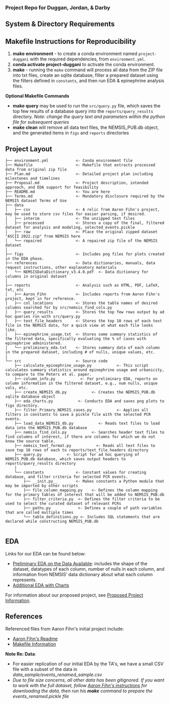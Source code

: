 ### Project Repo for Duggan, Jordan, & Darby

## System & Directory Requirements

## Makefile Instructions for Reproducibility
1) **make environment** - to create a conda environment named `project-duggani` with the required dependencies, from `environment.yml`.
1) **conda activate project-duggani** to activate the conda environment.
1) **make** - running the `make` command will process all data from the ZIP file into txt files, create an sqlite database, filter a prepared dataset using the filters defined in `constants`, and then run EDA & epinephrine analysis files. 

**Optional Makefile Commands**
* **make query** may be used to run the `src/query.py` file, which saves the top few results of a database query into the `reports/query_results` directory. *Note: change the query text and parameters within the python file for subsequent queries*
* **make clean** will remove all data text files, the NEMSIS_PUB.db object, and the generated items in `figs` and `reports` directories

## Project Layout
```
├── environment.yml            <- Conda environment file
├── Makefile                   <- Makefile that extracts processed data from original zip file
├── Plan.md                    <- Detailed project plan including milestones and timelines
├── Proposal.md                <- Project description, intended approach, and EDA support for feasibility
├── README.md                  <- You are here
├── Terms.md                   <- Mandatory disclosure required by the NEMSIS dataset Terms of Use
├── data
│   ├── csv                    <- A relic from Aaron Fihn's project, may be used to store csv files for easier parsing, if desired.
│   ├── interim                <- The unzipped text files
│   ├── processed              <- Stores a copy of the final, filtered dataset for analysis and modeling, selected_events.pickle
│   ├── raw                    <- Place the original zipped dataset "ASCII 2022.zip" from NEMSIS here
│   └── repaired               <- A repaired zip file of the NEMSIS dataset
│
├── figs                       <- Includes png files for plots created in the EDA phase.
├── references                 <- Data dictionaries, manuals, data request instructions, other explanatory materials
│   └── NEMSISDataDictionary_v3.4.0.pdf  <- Data dictionary for columns in original dataset
│
├── reports                    <- Analysis such as HTML, PDF, LaTeX, txt, etc
│   ├── Aaron_Fihn             <- Includes reports from Aaron Fihn's project, kept in for reference.
│   ├── col_locations          <- Stores the table names of desired columns searched for by src/nemsis_find_cols.py
│   ├── query_results          <- Stores the top few rows output by ad hoc queries run with src/query.py
│   ├── text_file_headers      <- Stores the top 10 rows of each text file in the NEMSIS data, for a quick view at what each file looks like. 
│   ├── epinephrine_usage.txt  <- Stores some summary statistics of the filtered data, specifically evaluating the % of cases with epinephrine administered.
│   └── preliminary_eda.txt    <- Stores summary data of each column in the prepared dataset, including # of nulls, unique values, etc.
│
└── src                        <- Source code
    ├── calculate_epinephrine_usage.py           <- This script calculates summary statistics around epinephrine usage and urbanicity, to compare to the Peters et al. paper.
    ├── column_info.py           <- For preliminary EDA, reports on column information in the filtered dataset, e.g., num nulls, unique vals, etc.
    ├── create_NEMSIS_db.py           <- Creates the NEMSIS_PUB.db sqlite database object
    ├── eda_charts.py           <- Conducts EDA and saves png plots to figs directory. 
    ├── filter_Primary_NEMSIS_cases.py           <- Applies all filters in constants to save a pickle file with the selected PCR events. 
    ├── load_data_NEMSIS_db.py           <- Reads text files to load data into the NEMSIS_PUB.db database
    ├── nemsis_find_cols.py           <- Searches header text files to find columns of interest, if there are columns for which we do not know the source table. 
    ├── nemsis_text_format.py           <- Reads all text files to save top 10 rows of each to reports/text_file_headers directory
    ├── query.py           <- Script for ad hoc querying of NEMSIS_PUB.db database, which saves output headers to reports/query_results directory
    │
    └── constants              <- Constant values for creating database, and filter criteria for selected PCR events. 
        ├── __init.py__        <- Makes constants a Python module that may be imported by other scripts
        ├── file_column_mapping.py    <- Defines the column mapping for the primary tables of interest that will be added to NEMSIS_PUB.db
        ├── filter_criteria.py  <- Defines the filter criteria to be used to select the curated dataset of relevant PCRs
        ├── paths.py            <- Defines a couple of path variables that are called multiple times
        └── table_definitions.py <- Includes SQL statements that are declared while constructing NEMSIS_PUB.db
    
```


## EDA
Links for our EDA can be found below:
- [Preliminary EDA on the Data Available](./markdown/preliminary_eda.md): includes the shape of the dataset, datatypes of each column, number of nulls in each column, and information from NEMSIS' data dictionary about what each column represents. 
- [Additional EDA with Charts](./markdown/EDA.md)

For information about our proposed project, see [Proposed Project Information](./project.md).


## References
Referenced files from Aaron Fihn's initial project include:
- [Aaron Fihn's Readme](./markdown/README_Aaron-Fihn.md)
- [Makefile Information](./markdown/Makefile_overview.md)





**Note Re: Data**:
* For easier replication of our initial EDA by the TA's, we have a small CSV file with a subset of the data in *data_sample/events_renamed_sample.csv*
* *Due to file size concerns, all other data has been gitignored. If you want to work with the full dataset, follow [Aaron Fihn's instructions](./markdown/Makefile_overview.md) for downloading the data, then run his **make** command to prepare the events_renamed.pickle file*

